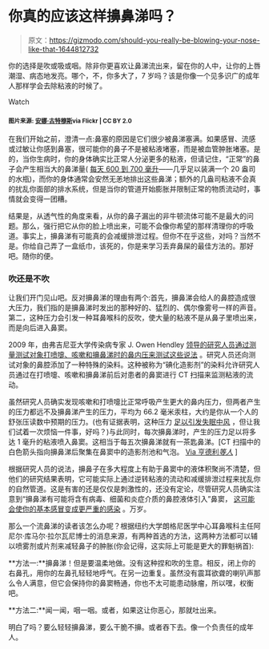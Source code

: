 # 你真的应该这样擤鼻涕吗？

> 原文：<https://gizmodo.com/should-you-really-be-blowing-your-nose-like-that-1644812732>

你的选择是吹或吸或咽。除非你更喜欢让鼻涕流出来，留在你的人中，让你的上唇潮湿、病态地发亮。哪个，不，你多大了，7 岁吗？该是你像一个见多识广的成年人那样学会去除粘液的时候了。

Watch

#### <small>图片来源:</small> [<small>安娜·古特穆斯</small>](https://flic.kr/p/7PkEXg)<small>via Flickr | CC BY 2.0</small>

在我们开始之前，澄清一点:鼻塞的原因是它们很少被鼻涕塞满。如果感冒、流感或过敏让你感到鼻塞，很可能你的鼻子不是被粘液堵塞，而是被血管肿胀堵塞。是的，当你生病时，你的身体确实比正常人分泌更多的粘液，但请记住，“正常”的鼻子会产生相当大的鼻涕量( [每天 600 到 700 毫升](https://gizmodo.com/boogers-myths-and-facts-1456033776)——几乎足以装满一个 20 盎司的水瓶)，而你的身体通常会安然无恙地排出这些鼻涕；额外的几盎司粘液不会真的扰乱你面部的排水系统，但是当你的管道开始膨胀并限制正常的物质流动时，事情就会变得一团糟。

结果是，从透气性的角度来看，从你的鼻子漏出的非牛顿流体可能不是最大的问题。那么，强行把它从你的脸上喷出来，可能不会像你希望的那样清理你的呼吸道。事实上，擤鼻涕有可能真的会减缓排泄过程。但你不在乎这些，对吗？当然不是。你给自己弄了一盒纸巾，该死的，你是来学习丢弃鼻屎的最佳方法的。那好吧。随你的便。

### 吹还是不吹

让我们开门见山吧。反对擤鼻涕的理由有两个:首先，擤鼻涕会给人的鼻腔造成很大压力，我们指的是擤鼻涕时发出的那种好的、猛烈的、偶尔像雾号一样的声音。第二，这种压力会引发一种耳鼻喉科的反吹，使大量的粘液不是从鼻子里喷出来，而是向后进入鼻窦。

2009 年，由弗吉尼亚大学传染病专家 J. Owen Hendley [领导的研究人员通过测量测试对象打喷嚏、咳嗽和擤鼻涕时的鼻内压来测试这些说法](http://cid.oxfordjournals.org/content/30/2/387.full) 。研究人员还向测试对象的鼻腔添加了一种特殊的染料。这种被称为“碘化造影剂”的染料允许研究人员通过在打喷嚏、咳嗽和擤鼻涕前后对患者的鼻窦进行 CT 扫描来监测粘液的流动。

虽然研究人员确实发现咳嗽和打喷嚏比正常呼吸产生更大的鼻内压力，但两者产生的压力都远不及擤鼻涕产生的压力，平均为 66.2 毫米汞柱，大约是你从一个人的舒张压读数中预期的压力。(也有证据表明，这种压力 [足以引发失眠中风](http://stroke.ahajournals.org/content/early/2011/05/05/STROKEAHA.110.606558.abstract?maxtoshow=&hits=10&RESULTFORMAT=1&author1=vlak&andorexacttitle=and&andorexacttitleabs=and&andorexactfulltext=and&searchid=1&FIRSTINDEX=0&sortspec=relevance&resourcetype=HWCIT) ，但让我们试着一次烦恼一件事，好吗？)与此同时，每次擤鼻涕时，产生的压力足以将多达 1 毫升的粘液喷入鼻窦。这相当于每五次擤鼻涕就有一茶匙鼻涕。[CT 扫描中的白色箭头指向擤鼻涕后聚集在鼻窦中的造影剂池和气泡。 [Via 亨德利*等人*](http://cid.oxfordjournals.org/content/30/2/387/F3.expansion.html) ]

根据研究人员的说法，擤鼻子在多大程度上有助于鼻窦中的液体积聚尚不清楚，但他们的研究结果表明，它可能实际上通过逆转粘液的流动和减缓排泄过程来扰乱你的自然管道。这是有害的还是仅仅是刺激性的，还没有定论，尽管研究人员确实注意到“擤鼻涕有可能将含有病毒、细菌和炎症介质的鼻腔液体引入”鼻窦， [这可能会使你的基本感冒变成更严重的感染](http://jid.oxfordjournals.org/content/161/1/120.abstract?ijkey=bde208925fded0c3e95f58e40f956b43cb7a104e&keytype2=tf_ipsecsha) 。万岁。

那么一个流鼻涕的读者该怎么办呢？根据纽约大学朗格尼医学中心耳鼻喉科主任阿尼尔·库马尔·拉尔瓦尼博士的消息来源，有两种首选的方法，这两种方法都可以辅以喷雾剂或片剂来减轻鼻子的肿胀(你会记得，这实际上可能是更大的罪魁祸首):

**方法一:**擤鼻涕！但是要温柔地做。没有这种捏和吹的生意。相反，闭上你的右鼻孔，用你的左鼻孔轻轻地呼气。在另一边重复。虽然没有震耳欲聋的喇叭声那么令人满意，但它会保持你的鼻窦畅通，你也不太可能患动脉瘤，所以嘿，权衡吧。

**方法二:**闻一闻，咽一咽。或者，如果这让你恶心，那就吐出来。

明白了吗？要么轻轻擤鼻涕，要么干脆不擤。或者吞下去。像一个负责任的成年人。